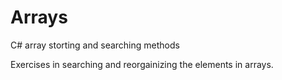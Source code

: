 # Arrays
C# array storting and searching methods

Exercises in searching and reorgainizing the elements in arrays.
